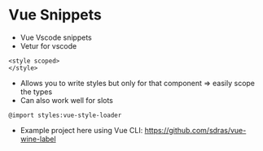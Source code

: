 # Vue Snippets

* Vue Vscode snippets
* Vetur for vscode


```
<style scoped>
</style>
```
* Allows you to write styles but only for that component => easily scope the types 
* Can also work well for slots 

`@import styles:vue-style-loader`

* Example project here using Vue CLI: https://github.com/sdras/vue-wine-label
